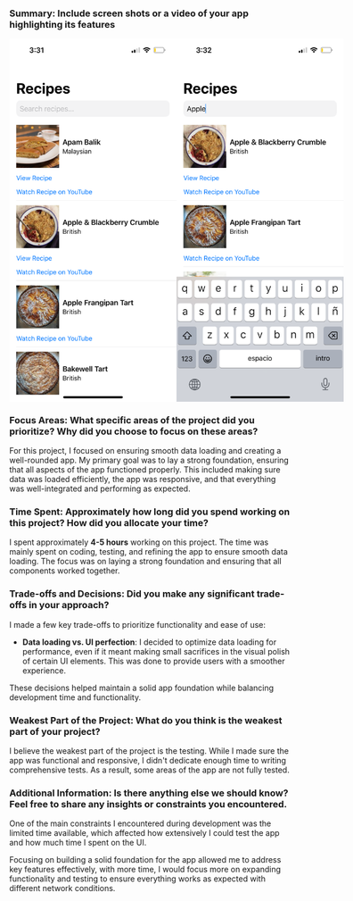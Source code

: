 ### Summary: Include screen shots or a video of your app highlighting its features
<div style="display: flex; justify-content: space-between;">
    <img src="https://github.com/diegomtz5/RecipeApp/blob/main/IMG_0268.PNG?raw=true" width="300" />
    <img src="https://github.com/diegomtz5/RecipeApp/blob/main/IMG_0269.PNG?raw=true" width="300" />
</div>

### Focus Areas: What specific areas of the project did you prioritize? Why did you choose to focus on these areas?
For this project, I focused on ensuring smooth data loading and creating a well-rounded app. My primary goal was to lay a strong foundation, ensuring that all aspects of the app functioned properly. This included making sure data was loaded efficiently, the app was responsive, and that everything was well-integrated and performing as expected.
### Time Spent: Approximately how long did you spend working on this project? How did you allocate your time?
I spent approximately **4-5 hours** working on this project. The time was mainly spent on coding, testing, and refining the app to ensure smooth data loading. The focus was on laying a strong foundation and ensuring that all components worked together.
### Trade-offs and Decisions: Did you make any significant trade-offs in your approach?
I made a few key trade-offs to prioritize functionality and ease of use:
  
- **Data loading vs. UI perfection**: I decided to optimize data loading for performance, even if it meant making small sacrifices in the visual polish of certain UI elements. This was done to provide users with a smoother experience.

These decisions helped maintain a solid app foundation while balancing development time and functionality.

### Weakest Part of the Project: What do you think is the weakest part of your project?
I believe the weakest part of the project is the testing. While I made sure the app was functional and responsive, I didn't dedicate enough time to writing comprehensive tests. As a result, some areas of the app are not fully tested.

### Additional Information: Is there anything else we should know? Feel free to share any insights or constraints you encountered.
One of the main constraints I encountered during development was the limited time available, which affected how extensively I could test the app and how much time I spent on the UI.

Focusing on building a solid foundation for the app allowed me to address key features effectively, with more time, I would focus more on expanding functionality and testing to ensure everything works as expected with different network conditions.


